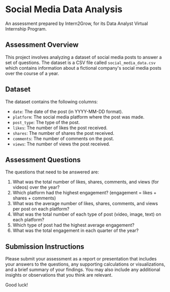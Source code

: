 # Social Media Data Analysis

An assessment prepared by Intern2Grow, for its Data Analyst Virtual Internship Program.

## Assessment Overview

This project involves analyzing a dataset of social media posts to answer a set of questions. The dataset is a CSV file called `social_media_data.csv` which contains information about a fictional company's social media posts over the course of a year.

## Dataset

The dataset contains the following columns:

- `date`: The date of the post (in YYYY-MM-DD format).
- `platform`: The social media platform where the post was made.
- `post_type`: The type of the post.
- `likes`: The number of likes the post received.
- `shares`: The number of shares the post received.
- `comments`: The number of comments on the post.
- `views`: The number of views the post received.

## Assessment Questions

The questions that need to be answered are:

1. What was the total number of likes, shares, comments, and views (for videos) over the year?
2. Which platform had the highest engagement? (engagement = likes + shares + comments)
3. What was the average number of likes, shares, comments, and views per post on each platform?
4. What was the total number of each type of post (video, image, text) on each platform?
5. Which type of post had the highest average engagement?
6. What was the total engagement in each quarter of the year?

## Submission Instructions

Please submit your assessment as a report or presentation that includes your answers to the questions, any supporting calculations or visualizations, and a brief summary of your findings. You may also include any additional insights or observations that you think are relevant.

Good luck!
